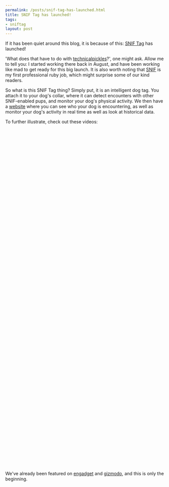 ```yaml
--- 
permalink: /posts/snif-tag-has-launched.html
title: SNIF Tag has launched!
tags: 
- sniftag
layout: post
---
```

If it has been quiet around this blog, it is because of this: [SNIF Tag](http://sniftag.com) has launched!

'What does that have to do with [technicalpickles](/)?', one might ask. Allow me to tell you: I started working there back in August, and have been working like mad to get ready for this big launch. It is also worth noting that [SNIF](http://sniftag.com) is my first professional ruby job, which might surprise some of our kind readers.

So what is this SNIF Tag thing? Simply put, it is an intelligent dog tag. You attach it to your dog's collar, where it can detect encounters with other SNIF-enabled pups, and monitor your dog's physical activity. We then have a [website](http://sniftag.com) where you can see who your dog is encountering, as well as monitor your dog's activity in real time as well as look at historical data.

To further illustrate, check out these videos:

<object width="425" height="344"><param name="movie" value="http://www.youtube.com/v/TOBukj0SJqE&hl=en&fs=1"></param><param name="allowFullScreen" value="true"></param><param name="allowscriptaccess" value="always"></param><embed src="http://www.youtube.com/v/TOBukj0SJqE&hl=en&fs=1" type="application/x-shockwave-flash" allowscriptaccess="always" allowfullscreen="true" width="425" height="344"></embed></object>

<object width="425" height="344"><param name="movie" value="http://www.youtube.com/v/MJa6Ha1oRPo&hl=en&fs=1"></param><param name="allowFullScreen" value="true"></param><param name="allowscriptaccess" value="always"></param><embed src="http://www.youtube.com/v/MJa6Ha1oRPo&hl=en&fs=1" type="application/x-shockwave-flash" allowscriptaccess="always" allowfullscreen="true" width="425" height="344"></embed></object>

<object width="425" height="344"><param name="movie" value="http://www.youtube.com/v/BQ4LhDHlrkA&hl=en&fs=1"></param><param name="allowFullScreen" value="true"></param><param name="allowscriptaccess" value="always"></param><embed src="http://www.youtube.com/v/BQ4LhDHlrkA&hl=en&fs=1" type="application/x-shockwave-flash" allowscriptaccess="always" allowfullscreen="true" width="425" height="344"></embed></object>

We've already been featured on [engadget](http://www.engadget.com/2008/11/10/snif-tags-go-commercial-promise-to-monitor-your-dogs-activity/) and [gizmodo](http://gizmodo.com/5082676/snif-tag-social-networking-lets-your-dog-get-in-on-the-action), and this is only the beginning.